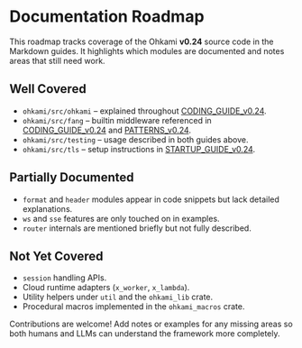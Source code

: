# Documentation Roadmap

This roadmap tracks coverage of the Ohkami **v0.24** source code in the Markdown guides.
It highlights which modules are documented and notes areas that still need work.

## Well Covered

- `ohkami/src/ohkami` – explained throughout [CODING_GUIDE_v0.24](CODING_GUIDE_v0.24.md).
- `ohkami/src/fang` – builtin middleware referenced in [CODING_GUIDE_v0.24](CODING_GUIDE_v0.24.md) and [PATTERNS_v0.24](PATTERNS_v0.24.md).
- `ohkami/src/testing` – usage described in both guides above.
- `ohkami/src/tls` – setup instructions in [STARTUP_GUIDE_v0.24](STARTUP_GUIDE_v0.24.md).

## Partially Documented

- `format` and `header` modules appear in code snippets but lack detailed explanations.
- `ws` and `sse` features are only touched on in examples.
- `router` internals are mentioned briefly but not fully described.

## Not Yet Covered

- `session` handling APIs.
- Cloud runtime adapters (`x_worker`, `x_lambda`).
- Utility helpers under `util` and the `ohkami_lib` crate.
- Procedural macros implemented in the `ohkami_macros` crate.

Contributions are welcome!  Add notes or examples for any missing areas so both humans and LLMs can understand the framework more completely.
